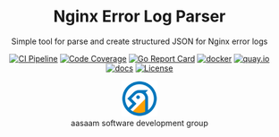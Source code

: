 <div align="center">
  <h1>
    Nginx Error Log Parser
  </h1>
  <p>
    Simple tool for parse and create structured JSON for Nginx error logs
  </p>
  <p>
    <a href="https://gitlab.com/aasaam/nginx-error-log-parser/-/pipelines"><img alt="CI Pipeline" src="https://gitlab.com/aasaam/nginx-error-log-parser/badges/master/pipeline.svg"></a>
    <a href="https://gitlab.com/aasaam/nginx-error-log-parser/"><img alt="Code Coverage" src="https://gitlab.com/aasaam/nginx-error-log-parser/badges/master/coverage.svg"></a>
    <a href="https://goreportcard.com/report/github.com/aasaam/nginx-error-log-parser"><img alt="Go Report Card" src="https://goreportcard.com/badge/github.com/aasaam/nginx-error-log-parser"></a>
    <a href="https://hub.docker.com/r/aasaam/nginx-error-log-parser" target="_blank"><img src="https://img.shields.io/docker/image-size/aasaam/nginx-error-log-parser?label=docker%20image" alt="docker" /></a>
    <a href="https://quay.io/repository/aasaam/nginx-error-log-parser" target="_blank"><img src="https://img.shields.io/badge/docker%20image-quay.io-blue" alt="quay.io" /></a>
    <a href="https://aasaam.github.io/nginx-error-log-parser/" target="_blank"><img src="https://github.com/aasaam/nginx-error-log-parser/actions/workflows/docs.yml/badge.svg" alt="docs" /></a>
    <a href="https://github.com/aasaam/nginx-error-log-parser/blob/master/LICENSE"><img alt="License" src="https://img.shields.io/github/license/aasaam/nginx-error-log-parser"></a>
  </p>
</div>

<div>
  <p align="center">
    <img alt="aasaam software development group" width="64" src="https://raw.githubusercontent.com/aasaam/information/master/logo/aasaam.svg">
    <br />
    aasaam software development group
  </p>
</div>
